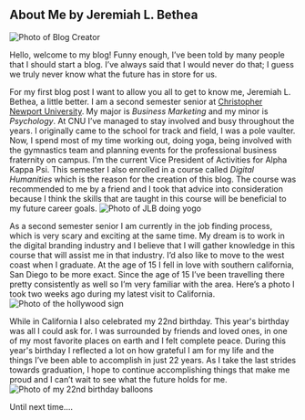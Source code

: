 ## About Me by Jeremiah L. Bethea 
![Photo of Blog Creator](https://jereeemiaah.github.io/Jeremiah-L.-Bethea/images/ProfilePhoto.jpeg) 

Hello, welcome to my blog! 
Funny enough, I’ve been told by many people that I should start a blog. I’ve always said that I would never do that; I guess we truly never know what the future has in store for us.

For my first blog post I want to allow you all to get to know me, Jeremiah L. Bethea, a little better. I am a second semester senior at [Christopher Newport University](https://cnu.edu/). My major is _Business Marketing_ and my minor is _Psychology_. At CNU I’ve managed to stay involved and busy throughout the years. I originally came to the school for track and field, I was a pole vaulter. Now, I spend most of my time working out, doing yoga, being involved with the gymnastics team and planning events for the professional business fraternity on campus. I’m the current Vice President of Activities for Alpha Kappa Psi. This semester I also enrolled in a course called _Digital Humanities_ which is the reason for the creation of this blog. The course was recommended to me by a friend and I took that advice into consideration because I think the skills that are taught in this course will be beneficial to my future career goals. 
![Photo of JLB doing yogo](https://jereeemiaah.github.io/Jeremiah-L.-Bethea/images/YogaPose.jpeg) 

As a second semester senior I am currently in the job finding process, which is very scary and exciting at the same time. My dream is to work in the digital branding industry and I believe that I will gather knowledge in this course that will assist me in that industry. I’d also like to move to the west coast when I graduate. At the age of 15 I fell in love with southern california, San Diego to be more exact. Since the age of 15 I’ve been travelling there pretty consistently as well so I’m very familiar with the area. Here’s a photo I took two weeks ago during my latest visit to California.  
![Photo of the hollywood sign](https://jereeemiaah.github.io/Jeremiah-L.-Bethea/images/HollywoodSign.jpeg) 

While in California I also celebrated my 22nd birthday. This year's birthday was all I could ask for. I was surrounded by friends and loved ones, in one of my most favorite places on earth and I felt complete peace. During this year's birthday I reflected a lot on how grateful I am for my life and the things I’ve been able to accomplish in just 22 years. As I take the last strides towards graduation, I hope to continue accomplishing things that make me proud and I can’t wait to see what the future holds for me. 
![Photo of my 22nd birthday balloons](https://jereeemiaah.github.io/Jeremiah-L.-Bethea/images/22Balloons.jpeg) 

Until next time....
